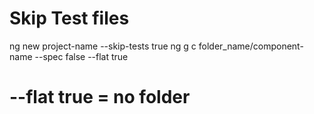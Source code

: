 # Skip Test files
ng new project-name --skip-tests true
ng g c folder_name/component-name --spec false --flat true
# --flat true = no folder 


